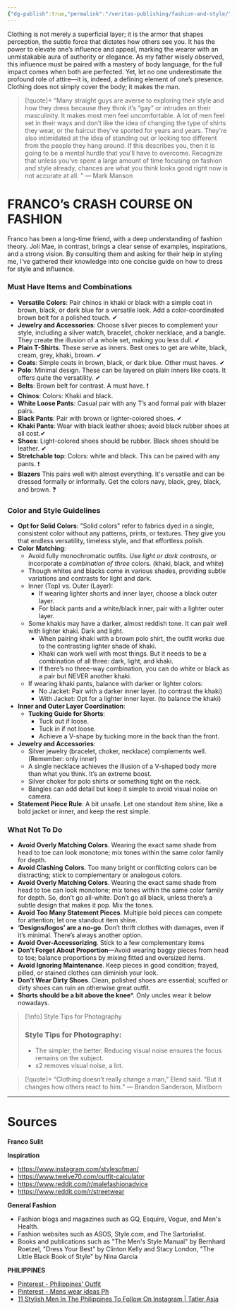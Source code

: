 ```yaml
---
{"dg-publish":true,"permalink":"/veritas-publishing/fashion-and-style/"}
---
```


Clothing is not merely a superficial layer; it is the armor that shapes perception, the subtle force that dictates how others see you. It has the power to elevate one’s influence and appeal, marking the wearer with an unmistakable aura of authority or elegance. As my father wisely observed, this influence must be paired with a mastery of body language, for the full impact comes when both are perfected. Yet, let no one underestimate the profound role of attire—it is, indeed, a defining element of one’s presence. Clothing does not simply cover the body; it makes the man.

> [!quote]+
> “Many straight guys are averse to exploring their style and how they dress because they think it’s “gay” or intrudes on their masculinity. It makes most men feel uncomfortable. A lot of men feel set in their ways and don’t like the idea of changing the type of shirts they wear, or the haircut they’ve sported for years and years. They're also intimidated at the idea of standing out or looking too different from the people they hang around. If this describes you, then it is going to be a mental hurdle that you’ll have to overcome. Recognize that unless you’ve spent a large amount of time focusing on fashion and style already, chances are what you think looks good right now is not accurate at all. ” 
> — Mark Manson

# FRANCO’s CRASH COURSE ON FASHION
Franco has been a long-time friend, with a deep understanding of fashion theory. Joli Mae, in contrast, brings a clear sense of examples, inspirations, and a strong vision. By consulting them and asking for their help in styling me, I’ve gathered their knowledge into one concise guide on how to dress for style and influence.

### Must Have Items and Combinations
- **Versatile Colors**: Pair chinos in khaki or black with a simple coat in brown, black, or dark blue for a versatile look. Add a color-coordinated brown belt for a polished touch. ✔
- **Jewelry and Accessories**: Choose silver pieces to complement your style, including a silver watch, bracelet, choker necklace, and a bangle. They create the illusion of a whole set, making you less dull. ✔
- **Plain T-Shirts**. These serve as inners. Best ones to get are white, black, cream, grey, khaki, brown. ✔
- **Coats**: Simple coats in brown, black, or dark blue. Other must haves. ✔
- **Polo**: Minimal design. These can be layered on plain inners like coats. It offers quite the versatility. ✔
- **Belts**: Brown belt for contrast. A must have. ❗
- **Chinos**: Colors: Khaki and black. 
- **White Loose Pants**: Casual pair with any T’s and formal pair with blazer pairs. 
- **Black Pants**: Pair with brown or lighter-colored shoes. ✔
- **Khaki Pants**: Wear with black leather shoes; avoid black rubber shoes at all cost.✔
- **Shoes**: Light-colored shoes should be rubber. Black shoes should be leather. ✔
- **Stretchable top**: Colors: white and black. This can be paired with any pants.  ❗
- **Blazers** This pairs well with almost everything. It's versatile and can be dressed formally or informally. Get the colors  navy, black, grey, black, and brown. ❓

### Color and Style Guidelines
- **Opt for Solid Colors**: "Solid colors" refer to fabrics dyed in a single, consistent color without any patterns, prints, or textures. They give you that endless versatility, timeless style, and that effortless polish. 
- **Color Matching**:
    - Avoid fully monochromatic outfits. Use *light or dark contrasts*, or incorporate a *combination of three* colors. (khaki, black, and white)
    - Though whites and blacks come in various shades, providing subtle variations and contrasts for light and dark.
    - Inner (Top) vs. Outer (Layer):
        - If wearing lighter shorts and inner layer, choose a black outer layer.
        - For black pants and a white/black inner, pair with a lighter outer layer.
    - Some khakis may have a darker, almost reddish tone. It can pair well with lighter khaki. Dark and light.
        - When pairing khaki with a brown polo shirt, the outfit works due to the contrasting lighter shade of khaki.
        - Khaki can work well with most things. But it needs to be a combination of all three: dark, light, and khaki.
        - If there’s no three-way combination, you can do white or black as a pair but NEVER another khaki.
    - If wearing khaki pants, balance with darker or lighter colors:
        - No Jacket: Pair with a darker inner layer. (to contrast the khaki)
        - With Jacket: Opt for a lighter inner layer. (to balance the khaki)
- **Inner and Outer Layer Coordination**:
    - **Tucking Guide for Shorts**:
        - Tuck out if loose.
        - Tuck in if not loose.
        - Achieve a V-shape by tucking more in the back than the front.
- **Jewelry and Accessories**:
    - Silver jewelry (bracelet, choker, necklace) complements well. (Remember: only inner)
    - A single necklace achieves the illusion of a V-shaped body more than what you think. It’s an extreme boost.
    - Silver choker for polo shirts or something tight on the neck.
    - Bangles can add detail but keep it simple to avoid visual noise on camera.
- **Statement Piece Rule**: A bit unsafe. Let one standout item shine, like a bold jacket or inner, and keep the rest simple.

### What Not To Do
- **Avoid Overly Matching Colors**. Wearing the exact same shade from head to toe can look monotone; mix tones within the same color family for depth.
- **Avoid Clashing Colors**. Too many bright or conflicting colors can be distracting; stick to complementary or analogous colors.
- **Avoid Overly Matching Colors**. Wearing the exact same shade from head to toe can look monotone; mix tones within the same color family for depth. So, don’t go all-white. Don’t go all black, unless there’s a subtle design that makes it pop.  Mix the tones. 
- **Avoid Too Many Statement Pieces**. Multiple bold pieces can compete for attention; let one standout item shine.
- **‘Designs/logos’ are a no-go**. Don’t thrift clothes with damages, even if it’s minimal. There’s always another option.
- **Avoid Over-Accessorizing**. Stick to a few complementary items
- **Don’t Forget About Proportion**—Avoid wearing baggy pieces from head to toe; balance proportions by mixing fitted and oversized items.
- **Avoid Ignoring Maintenance**. Keep pieces in good condition; frayed, pilled, or stained clothes can diminish your look.
- **Don’t Wear Dirty Shoes**. Clean, polished shoes are essential; scuffed or dirty shoes can ruin an otherwise great outfit.
- **Shorts should be a bit above the knee***. Only uncles wear it below nowadays.

> [!info] Style Tips for Photography
> ### Style Tips for Photography:
> - The simpler, the better. Reducing visual noise ensures the focus remains on the subject.
> - x2 removes visual noise, a lot.

> [!quote]+
>  “Clothing doesn’t really change a man,” Elend said. “But it changes how others react to him.“
> — Brandon Sanderson, Mistborn

___
# Sources
**Franco Sulit**

**Inspiration**
- https://www.instagram.com/stylesofman/
- https://www.twelve70.com/outfit-calculator
- https://www.reddit.com/r/malefashionadvice
- https://www.reddit.com/r/streetwear

**General Fashion**
- Fashion blogs and magazines such as GQ, Esquire, Vogue, and Men's Health.
- Fashion websites such as ASOS, Style.com, and The Sartorialist.
- Books and publications such as "The Men's Style Manual" by Bernhard Roetzel, "Dress Your Best" by Clinton Kelly and Stacy London, "The Little Black Book of Style" by Nina Garcia

**PHILIPPINES**
- [Pinterest - Philippines’ Outfit](https://in.pinterest.com/jdneor13/philippines-outfit/)
- [Pinterest - Mens wear ideas Ph](https://www.pinterest.com/osiastapa/mens-wear-ideas-ph/)
- [11 Stylish Men In The Philippines To Follow On Instagram | Tatler Asia](https://www.tatlerasia.com/style/fashion/11-stylish-men-in-the-philippines-to-follow-on-instagram)